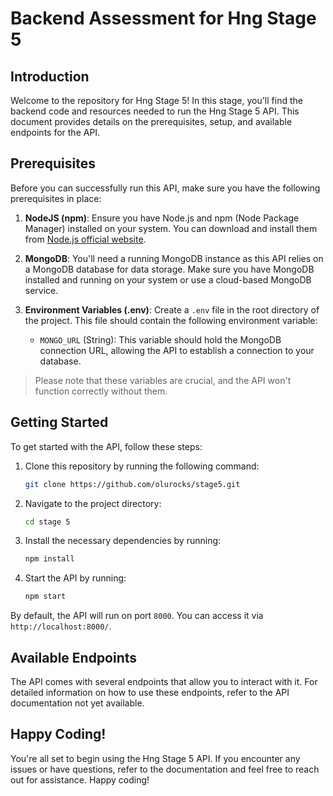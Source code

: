 # Backend Assessment for Hng Stage 5

## Introduction

Welcome to the repository for Hng Stage 5! In this stage, you'll find the backend code and resources needed to run the Hng Stage 5 API. This document provides details on the prerequisites, setup, and available endpoints for the API.

## Prerequisites

Before you can successfully run this API, make sure you have the following prerequisites in place:

1. **NodeJS (npm)**: Ensure you have Node.js and npm (Node Package Manager) installed on your system. You can download and install them from [Node.js official website](https://nodejs.org/).

2. **MongoDB**: You'll need a running MongoDB instance as this API relies on a MongoDB database for data storage. Make sure you have MongoDB installed and running on your system or use a cloud-based MongoDB service.

3. **Environment Variables (.env)**: Create a `.env` file in the root directory of the project. This file should contain the following environment variable:

   - `MONGO_URL` (String): This variable should hold the MongoDB connection URL, allowing the API to establish a connection to your database.

> Please note that these variables are crucial, and the API won't function correctly without them.

## Getting Started

To get started with the API, follow these steps:

1. Clone this repository by running the following command:

   ```bash
   git clone https://github.com/olurocks/stage5.git
   ```

2. Navigate to the project directory:

   ```bash
   cd stage 5
   ```

3. Install the necessary dependencies by running:

   ```bash
   npm install
   ```

4. Start the API by running:

   ```bash
   npm start
   ```

By default, the API will run on port `8000`. You can access it via `http://localhost:8000/`.

## Available Endpoints

The API comes with several endpoints that allow you to interact with it. For detailed information on how to use these endpoints, refer to the API documentation not yet available.

## Happy Coding!

You're all set to begin using the Hng Stage 5 API. If you encounter any issues or have questions, refer to the documentation and feel free to reach out for assistance. Happy coding!